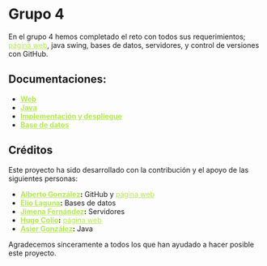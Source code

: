 # Grupo 4

En el grupo 4 hemos completado el reto con todos sus requerimientos; [página web](https://albertogfez.github.io/WEBSITE-ALBERTO/), java swing, bases de datos, servidores, y control de versiones con GitHub.

## Documentaciones:
* **[Web](https://github.com/AlbertoGfeZ/GRUPO-4-RETO/blob/Markdown-Web/MARKDOWN.md)**
* **[Java](https://github.com/AlbertoGfeZ/GRUPO-4-RETO/blob/Markdown/MARKDOWN.md)**
* **[Implementación y despliegue](https://github.com/AlbertoGfeZ/GRUPO-4-RETO/blob/Markdown/MARKDOWN.md)**
* **[Base de datos](https://github.com/AlbertoGfeZ/GRUPO-4-RETO/blob/Markdown/MARKDOWN.md)**




## Créditos

Este proyecto ha sido desarrollado con la contribución y el apoyo de las siguientes personas:

* **[Alberto González](https://github.com/AlbertoGfeZ):** GitHub y [página web](https://albertogfez.github.io/WEBSITE-ALBERTO/)
* **[Elio Laguna](https://github.com/BAI-1h3):** Bases de datos
* **[Jimena Fernández](https://github.com/jimenafdezz):** Servidores
* **[Hugo Colio](https://github.com/hugo-colio):** [página web](https://albertogfez.github.io/WEBSITE-ALBERTO/)
* **[Asier González](https://github.com/asiglez):** Java

Agradecemos sinceramente a todos los que han ayudado a hacer posible este proyecto.

<style>
a {
    color: #b5e853; /* Cambia el color de los enlaces*/
}
</style>
